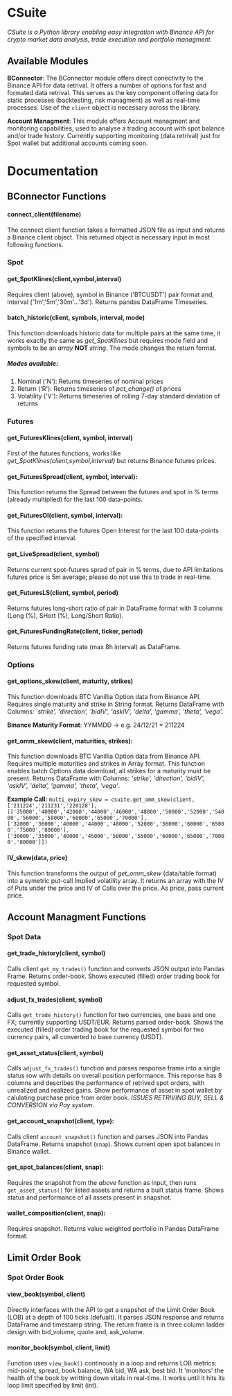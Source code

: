 # CSuite
*CSuite is a Python library enabling easy integration with Binance API for crypto market data analysis, trade execution and portfolio managment.*


## Available Modules
**BConnector**: The BConnector module offers direct conectivity to the Binance API for data retrival. It offers a number of options for fast and formated data retrival. This serves as the key component offering data for static processes (backtesting, risk managment) as well as real-time processes. Use of the `client` object is necessary across the library.  

**Account Managment**: This module offers Account managment and monitoring capabilities, used to analyse a trading account with spot balance and/or trade history. Currently supporting monitoring (data retrival) just for Spot wallet but additional accounts coming soon. 


# Documentation

## BConnector Functions

#### connect_client(filename)
The connect client function takes a formatted JSON file as input and returns a Binance client object. This returned object is necessary input in most following functions.

### Spot
#### get_SpotKlines(client,symbol,interval)
Requires client (above), symbol in Binance ('BTCUSDT') pair format and, interval ('1m','5m','30m'...'3d'). Returns pandas DataFrame Timeseries. 

#### batch_historic(client, symbols, interval, mode)
This function downloads historic data for multiple pairs at the same time, it works exactly the same as *get_SpotKlines* but requires mode field and symbols to be an *array* **NOT** *string*. The mode changes the return format.
##### Modes available:
1. Nominal ('N'): Returns timeseries of nominal prices
2. Return ('R'): Returns timeseries of *pct_change()* of prices
3. Volatility ('V'): Returns timeseries of rolling 7-day standard deviation of returns

### Futures
#### get_FuturesKlines(client, symbol, interval)
First of the futures functions, works like *get_SpotKlines(client,symbol,interval)* but returns Binance futures prices.

#### get_FuturesSpread(client, symbol, interval):
This function returns the Spread between the futures and spot in % terms (already multiplied) for the last 100 data-points.

#### get_FuturesOI(client, symbol, interval):
This function returns the futures Open Interest for the last 100 data-points of the specified interval. 

#### get_LiveSpread(client, symbol)
Returns current spot-futures sprad of pair in % terms, due to API limitations futures price is 5m average; please do not use this to trade in real-time.

#### get_FuturesLS(client, symbol, period)
Returns futures long-short ratio of pair in DataFrame format with 3 columns (Long (%), SHort (%), Long/Short Ratio).

#### get_FuturesFundingRate(client, ticker, period)
Returns futures funding rate (max 8h interval) as DataFrame.

### Options
#### get_options_skew(client, maturity, strikes)
This function downloads BTC Vanillia Option data from Binance API. Requires single maturity and strike in String format. Returns DataFrame with Columns: *'strike', 'direction', 'bidIV', 'askIV', 'delta', 'gamma', 'theta', 'vega'*.

**Binance Maturity Format**: YYMMDD -> e.g. 24/12/21 = 211224


#### get_omm_skew(client, maturities, strikes):
This function downloads BTC Vanillia Option data from Binance API. Requires multiple maturities and strikes in Array format. This function enables batch Options data download, all strikes for a maturity must be present.
Returns DataFrame with Columns: *'strike', 'direction', 'bidIV', 'askIV', 'delta', 'gamma', 'theta', 'vega'*.

**Example Call:**
`multi_expiry_skew = csuite.get_omm_skew(client,['211224','211231','220128'],[['35000','40000','42000','44000','46000','48000','50000','52000','54000','56000','58000','60000','65000','70000'],['32000','36000','40000','44000','48000','52000','56000','60000','65000','75000','80000'],
['30000','35000','40000','45000','50000','55000','60000','65000','70000','80000']])`

#### IV_skew(data, price)
This function transforms the output of *get_omm_skew* (data/table format) into a symetric put-call Implied volatility array. It returns an array with the IV of Puts under the price and IV of Calls over the price. As price, pass current price. 

## Account Managment Functions

### Spot Data

#### get_trade_history(client, symbol)
Calls client `get_my_trades()` function and converts JSON output into Pandas Frame. Returns order-book.
Shows executed (filled) order trading book for requested symbol.

#### adjust_fx_trades(client, symbol)
Calls `get_trade_history()` function for two currencies, one base and one FX; currently supporting USDT/EUR. Returns parsed order-book.
Shows the executed (filled) order trading book for the requested symbol for two currency pairs, all converted to base currency (USDT).

#### get_asset_status(client, symbol)
Calls `adjust_fx_trades()` function and parses response frame into a single status row with details on overall position performance. This reponse has 8 columns and describes the performance of retrived spot orders, with unrealized and realized gains. 
Show performance of asset in spot wallet by calulating purchase price from order book. *ISSUES RETRIVING BUY, SELL & CONVERSION via Pay system*.

#### get_account_snapshot(client, type):
Calls client `account_snapshot()` function and parses JSON into Pandas DataFrame. Returns snapshot (`snap`).
Shows current open spot balances in Binance wallet. 

#### get_spot_balances(client, snap):
Requires the snapshot from the *above* function as input, then runs `get_asset_status()` for listed assets and returns a built status frame. 
Shows status and performance of all assets present in snapshot. 

#### wallet_composition(client, snap):
Requires snapshot. Returns value weighted portfolio in Pandas DataFrame format. 

## Limit Order Book 

### Spot Order Book

#### view_book(symbol, client)
Directly interfaces with the API to get a snapshot of the Limit Order Book (LOB) at a depth of 100 ticks (defualt). It parses JSON response and returns DataFrame and timestamp string. The return frame is in three column ladder design with bid_volume, quote and, ask_volume. 

#### monitor_book(symbol, client, limit)
Function uses `view_book()` continously in a loop and returns LOB metrics: mid-point, spread, book balance, WA bid, WA ask, best bid. It 'monitors' the health of the book by writting down vitals in real-time. It works until it hits its loop limit specified by limit (int). 
